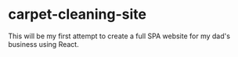 # carpet-cleaning-site
This will be my first attempt to create a full SPA website for my dad's business using React. 
